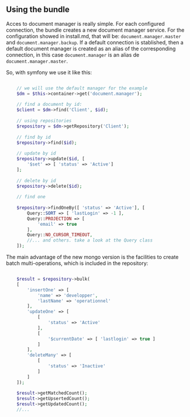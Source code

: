 Using the bundle
----------------

Acces to document manager is really simple. For each configured connection, the bundle 
creates a new document manager service. For the configuration showed in install.md, that will be: `document.manager.master` and `document.manager.backup`.
If a default connection is stablished, then a default document manager is created as an alias of the corresponding connection, in this 
case `document.manager` is an alias de `document.manager.master`. 


So, with symfony we use it like this: 

```php

    // we will use the default manager for the example
    $dm = $this->container->get('document.manager');
    
    // find a document by id:
    $client = $dm->find('Client', $id);
    
    // using repositories
    $repository = $dm->getRepository('Client');
    
    // find by id
    $repository->find($id);
    
    // update by id
    $repository->update($id, [
        '$set' => [ 'status' => 'Active']
    ];
    
    // delete by id
    $repository->delete($id);
    
    // find one
    
    $repository->findOneBy([ 'status' => 'Active'], [
        Query::SORT => [ 'lastLogin' => -1 ],
        Query::PROJECTION => [
            'email' => true
        ],
        Query::NO_CURSOR_TIMEOUT,
        //... and others. take a look at the Query class
    ]);   

```

The main advantage of the new mongo version is the facilities to create batch multi-operations, which is included in the repository: 

```php

    $result = $repository->bulk(
    [
        'insertOne' => [
            'name' => 'developper',
            'lastName' => 'operationnel' 
        ],
        'updateOne' => [
            [
                'status' => 'Active'
            ],
            [
                '$currentDate' => [ 'lastlogin' => true ]
            ]
        ],
        'deleteMany' => [
            [
                'status' => 'Inactive'
            ]
        ]
    ]);
    
    $result->getMatchedCount();
    $result->getUpsertedCount();
    $result->getUpdatedCount();
    //...

```